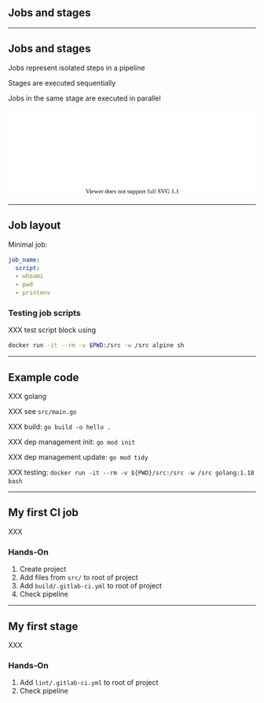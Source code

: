 <!-- .slide: id="gitlab_jobs" class="vertical-center" -->

<i class="fa-duotone fa-arrow-down-1-9 fa-8x fa-duotone-colors" style="float: right; color: grey;"></i>

## Jobs and stages

---

## Jobs and stages

Jobs represent isolated steps in a pipeline

Stages [](https://docs.gitlab.com/ee/ci/yaml/#stages) are executed sequentially

Jobs in the same stage are executed in parallel

![](160_gitlab_ci/010_jobs_and_stages/jobs_and_stages.drawio.svg) <!-- .element: style="width: 60%;" -->

---

## Job layout

Minimal job:

```yaml
job_name:
  script:
  - whoami
  - pwd
  - printenv
```

### Testing job scripts

XXX test script block using

```bash
docker run -it --rm -v $PWD:/src -w /src alpine sh
```

---

## Example code

XXX golang

XXX see `src/main.go`

XXX build: `go build -o hello .`

XXX dep management init: `go mod init`

XXX dep management update: `go mod tidy`

XXX testing: `docker run -it --rm -v ${PWD}/src:/src -w /src golang:1.18 bash`

---

## My first CI job

XXX

### Hands-On

1. Create project
1. Add files from `src/` to root of project
1. Add `build/.gitlab-ci.yml` to root of project
1. Check pipeline

---

## My first stage

XXX

### Hands-On

1. Add `lint/.gitlab-ci.yml` to root of project
1. Check pipeline
